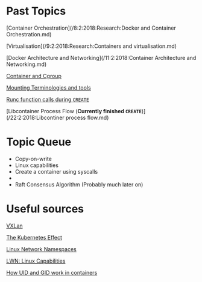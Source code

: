# Past Topics
[Container Orchestration](/8:2:2018:Research:Docker and Container Orchestration.md)

[Virtualisation](/9:2:2018:Research:Containers and virtualisation.md)

[Docker Architecture and Networking](/11:2:2018:Container Architecture and Networking.md)

[Container and Cgroup](/12:2:2018:LXC.md)

[Mounting Terminologies and tools](/13:2:2018:UsingLibcontainer.md)

[Runc function calls during `CREATE`](19:2:2018:Libcontainer.md)

[Libcontainer Process Flow (**Currently finished `CREATE`**)](/22:2:2018:Libcontiner process flow.md)

# Topic Queue
- Copy-on-write
- Linux capabilities
- Create a container using syscalls
-
- Raft Consensus Algorithm (Probably much later on)



# Useful sources

[VXLan](https://blogs.vmware.com/vsphere/2013/04/vxlan-series-different-components-part-1.html)

[The Kubernetes Effect](https://news.ycombinator.com/item?id=16331757)

[Linux Network Namespaces](https://blog.scottlowe.org/2013/09/04/introducing-linux-network-namespaces/)

[LWN: Linux Capabilities](https://lwn.net/Articles/486306/)

[How UID and GID work in containers](https://medium.com/@mccode/understanding-how-uid-and-gid-work-in-docker-containers-c37a01d01cf)
